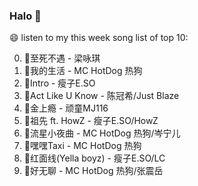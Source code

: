 

### Halo 👋

😄 listen to my this week song list of top 10:

0. 🌈至死不遇 - 梁咏琪
1. 🌈我的生活 - MC HotDog 热狗
2. 🌈Intro - 瘦子E.SO
3. 🌈Act Like U Know - 陈冠希/Just Blaze
4. 🌈金上瘾 - 顽童MJ116
5. 🌈祖先 ft. HowZ - 瘦子E.SO/HowZ
6. 🌈流星小夜曲 - MC HotDog 热狗/岑宁儿
7. 🌈嘿嘿Taxi - MC HotDog 热狗
8. 🌈红面线(Yella boyz) - 瘦子E.SO/LC
9. 🌈好无聊 - MC HotDog 热狗/张震岳

